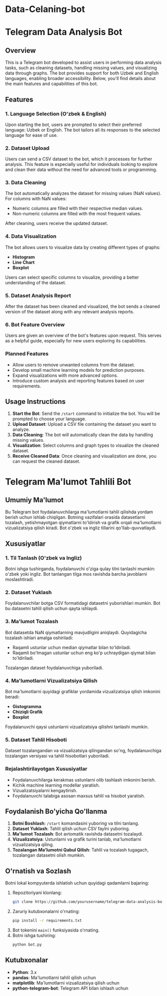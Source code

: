# Data-Celaning-bot
# Telegram Data Analysis Bot

## Overview
This is a Telegram bot developed to assist users in performing data analysis tasks, such as cleaning datasets, handling missing values, and visualizing data through graphs. The bot provides support for both Uzbek and English languages, enabling broader accessibility. Below, you'll find details about the main features and capabilities of this bot.

## Features

### 1. Language Selection (O'zbek & English)
Upon starting the bot, users are prompted to select their preferred language: Uzbek or English. The bot tailors all its responses to the selected language for ease of use.

### 2. Dataset Upload
Users can send a CSV dataset to the bot, which it processes for further analysis. This feature is especially useful for individuals looking to explore and clean their data without the need for advanced tools or programming.

### 3. Data Cleaning
The bot automatically analyzes the dataset for missing values (NaN values). For columns with NaN values:
- Numeric columns are filled with their respective median values.
- Non-numeric columns are filled with the most frequent values.

After cleaning, users receive the updated dataset.

### 4. Data Visualization
The bot allows users to visualize data by creating different types of graphs:
- **Histogram**
- **Line Chart**
- **Boxplot**

Users can select specific columns to visualize, providing a better understanding of the dataset.

### 5. Dataset Analysis Report
After the dataset has been cleaned and visualized, the bot sends a cleaned version of the dataset along with any relevant analysis reports.

### 6. Bot Feature Overview
Users are given an overview of the bot's features upon request. This serves as a helpful guide, especially for new users exploring its capabilities.

### Planned Features
- Allow users to remove unwanted columns from the dataset.
- Develop small machine learning models for prediction purposes.
- Expand visualizations with more advanced options.
- Introduce custom analysis and reporting features based on user requirements.

## Usage Instructions
1. **Start the Bot**: Send the `/start` command to initialize the bot. You will be prompted to choose your language.
2. **Upload Dataset**: Upload a CSV file containing the dataset you want to analyze.
3. **Data Cleaning**: The bot will automatically clean the data by handling missing values.
4. **Visualization**: Select columns and graph types to visualize the cleaned dataset.
5. **Receive Cleaned Data**: Once cleaning and visualization are done, you can request the cleaned dataset.


# Telegram Ma'lumot Tahlili Bot

## Umumiy Ma'lumot
Bu Telegram bot foydalanuvchilarga ma'lumotlarni tahlil qilishda yordam berish uchun ishlab chiqilgan. Botning vazifalari orasida datasetlarni tozalash, yetishmayotgan qiymatlarni to'ldirish va grafik orqali ma'lumotlarni vizualizatsiya qilish kiradi. Bot o'zbek va ingliz tillarini qo'llab-quvvatlaydi.

## Xususiyatlar

### 1. Til Tanlash (O'zbek va Ingliz)
Botni ishga tushirganda, foydalanuvchi o'ziga qulay tilni tanlashi mumkin: o'zbek yoki ingliz. Bot tanlangan tilga mos ravishda barcha javoblarni moslashtiradi.

### 2. Dataset Yuklash
Foydalanuvchilar botga CSV formatidagi datasetni yuborishlari mumkin. Bot bu datasetni tahlil qilish uchun qayta ishlaydi.

### 3. Ma'lumot Tozalash
Bot datasetda NaN qiymatlarning mavjudligini aniqlaydi. Quyidagicha tozalash ishlari amalga oshiriladi:
- Raqamli ustunlar uchun median qiymatlar bilan to'ldiriladi.
- Raqamli bo'lmagan ustunlar uchun eng ko'p uchraydigan qiymat bilan to'ldiriladi.

Tozalangan dataset foydalanuvchiga yuboriladi.

### 4. Ma'lumotlarni Vizualizatsiya Qilish
Bot ma'lumotlarni quyidagi grafiklar yordamida vizualizatsiya qilish imkonini beradi:
- **Gistogramma**
- **Chiziqli Grafik**
- **Boxplot**

Foydalanuvchi qaysi ustunlarni vizualizatsiya qilishni tanlashi mumkin.

### 5. Dataset Tahlil Hisoboti
Dataset tozalangandan va vizualizatsiya qilingandan so'ng, foydalanuvchiga tozalangan versiyasi va tahlil hisobotlari yuboriladi.

### Rejalashtirilayotgan Xususiyatlar
- Foydalanuvchilarga kerakmas ustunlarni olib tashlash imkonini berish.
- Kichik machine learning modellar yaratish.
- Vizualizatsiyalarni kengaytirish.
- Foydalanuvchi talabiga asosan maxsus tahlil va hisobot yaratish.

## Foydalanish Bo'yicha Qo'llanma
1. **Botni Boshlash**: `/start` komandasini yuboring va tilni tanlang.
2. **Dataset Yuklash**: Tahlil qilish uchun CSV faylni yuboring.
3. **Ma'lumot Tozalash**: Bot avtomatik ravishda datasetni tozalaydi.
4. **Vizualizatsiya**: Ustunlarni va grafik turini tanlab, ma'lumotlarni vizualizatsiya qiling.
5. **Tozalangan Ma'lumotni Qabul Qilish**: Tahlil va tozalash tugagach, tozalangan datasetni olish mumkin.

## O'rnatish va Sozlash
Botni lokal kompyuterda ishlatish uchun quyidagi qadamlarni bajaring:
1. Repozitoriyani klonlang:
   ```sh
   git clone https://github.com/yourusername/telegram-data-analysis-bot.git
   ```
2. Zaruriy kutubxonalarni o'rnating:
   ```sh
   pip install -r requirements.txt
   ```
3. Bot tokenini `main()` funksiyasida o'rnating.
4. Botni ishga tushiring:
   ```sh
   python bot.py
   ```

## Kutubxonalar
- **Python**: 3.x
- **pandas**: Ma'lumotlarni tahlil qilish uchun
- **matplotlib**: Ma'lumotlarni vizualizatsiya qilish uchun
- **python-telegram-bot**: Telegram API bilan ishlash uchun

